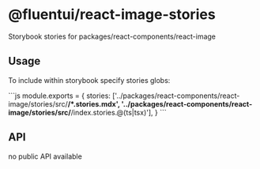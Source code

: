 # @fluentui/react-image-stories

Storybook stories for packages/react-components/react-image

## Usage

To include within storybook specify stories globs:

\`\`\`js
module.exports = {
stories: ['../packages/react-components/react-image/stories/src/**/*.stories.mdx', '../packages/react-components/react-image/stories/src/**/index.stories.@(ts|tsx)'],
}
\`\`\`

## API

no public API available
